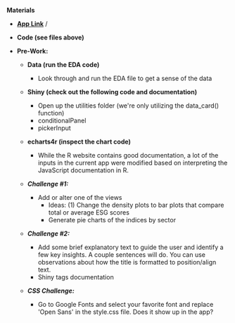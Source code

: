 **Materials**

- [**App Link**](https://reason.shinyapps.io/esg_data_app/)
/ 
- **Code (see files above)**

- **Pre-Work:**
  - **Data (run the EDA code)**
    - Look through and run the EDA file to get a sense of the data
  - **Shiny (check out the following code and documentation)**
    - Open up the utilities folder (we&#39;re only utilizing the data\_card() function)
    - conditionalPanel
    - pickerInput
  - **echarts4r (inspect the chart code)**
    - While the R website contains good documentation, a lot of the inputs in the current app were modified based on interpreting the JavaScript documentation in R.
    
  - ***Challenge #1:***
    - Add or alter one of the views
      - Ideas: (1) Change the density plots to bar plots that compare total or average ESG scores
      - Generate pie charts of the indices by sector
  - ***Challenge #2:***
    - Add some brief explanatory text to guide the user and identify a few key insights. A couple sentences will do. You can use observations about how the title is formatted to position/align text.
    - Shiny tags documentation
  - ***CSS Challenge:***
    - Go to Google Fonts and select your favorite font and replace &#39;Open Sans&#39; in the style.css file. Does it show up in the app?
